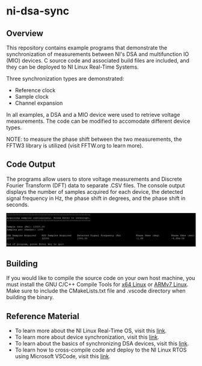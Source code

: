 # ni-dsa-sync

## Overview
<p>This repository contains example programs that demonstrate the synchronization of measurements between NI's DSA and multifunction IO (MIO) devices. C source code and associated build files are included, and they can be deployed to NI Linux Real-Time Systems.
  
Three synchronization types are demonstrated:
  * Reference clock 
  * Sample clock 
  * Channel expansion

In all examples, a DSA and a MIO device were used to retrieve voltage measurements. The code can be modified to accomodate different device types. 
 
NOTE: to measure the phase shift between the two measurements, the FFTW3 library is utilized (visit FFTW.org to learn more).</p>

## Code Output
<p>The programs allow users to store voltage measurements and Discrete Fourier Transform (DFT) data to separate .CSV files. The console output displays the number of samples acquired for each device, the detected signal frequency in Hz, the phase shift in degrees, and the phase shift in seconds.</p>
  
![Console output](https://github.com/edavis0/ni-dsa-sync/blob/main/ConsoleOutImage.png)
  
## Building
If you would like to compile the source code on your own host machine, you must install the GNU C/C++ Compile Tools for [x64 Linux][1] or [ARMv7 Linux][2]. Make sure to include the CMakeLists.txt file and .vscode directory when building the binary.
  
## Reference Material
* To learn more about the NI Linux Real-Time OS, visit this [link](https://www.ni.com/en-us/shop/linux.html "link").
* To learn more about device synchronization, visit this [link](https://www.ni.com/en-us/support/documentation/supplemental/10/synchronization-explained.html).
* To learn about the basics of synchronizing DSA devices, visit this [link](https://www.ni.com/en-us/support/documentation/supplemental/10/dynamic-signal-acquisition--dsa--synchronization-basics.html "link").
* To learn how to cross-compile code and deploy to the NI Linux RTOS using Microsoft VSCode, visit this [link](https://forums.ni.com/t5/NI-Linux-Real-Time-Documents/NI-Linux-Real-Time-Cross-Compiling-Using-the-NI-Linux-Real-Time/ta-p/4026449 "link").


[1]: https://www.ni.com/en-us/support/downloads/software-products/download.gnu-c---c---compile-tools-x64.html#338442 "x64 Linux" 
[2]: https://www.ni.com/en-us/support/downloads/software-products/download.gnu-c---c---compile-tools-for-armv7.html#338448 "ARMv7 Linux" 
